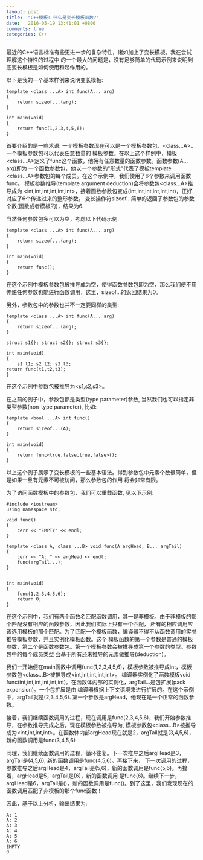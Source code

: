 ```yaml
---
layout: post
title:  "C++模板: 什么是变长模板函数?"
date:   2016-05-19 13:41:01 +0800
comments: true
categories: C++
---
```


最近的C++语言标准有些更进一步的复杂特性，诸如加上了变长模板。我在尝试理解这个特性的过程中
的一个最大的问题是，没有足够简单的代码示例来说明到底变长模板是如何使用和起作用的。


以下是我的一个基本样例来说明变长模板:

    template <class ...A> int func(A... arg)
    {
        return sizeof...(arg);
    }
     
    int main(void)
    {
        return func(1,2,3,4,5,6);
    }
     
首要介绍的是一些术语: 一个模板参数现在可以是一个模板参数包，<class...A>。一个模板参数包可以代表任意数量的
模板参数。在以上这个样例中，模板<class...A>定义了func这个函数，他拥有任意数量的函数参数。函数参数(A... arg)即为
一个函数参数包，他以一个参数的"形式"代表了模板template <class...A>参数包的每个成员。在这个示例中，我们使用了6个参数来调用函数func。
模板参数推导(template argument deduction)会将参数包<class...A>推导成为
<int,int,int,int,int,int>，接着函数参数包变成(int,int,int,int,int,int)，正好对应了6个传递过来的整形参数。
变长操作符sizeof...简单的返回了参数包的参数个数(函数或者模板的)，结果为6.

 
当然任何参数包多可以为空，考虑以下代码示例:
    
    template <class ...A> int func(A... arg)
    {
        return sizeof...(arg);
    }
 
    int main(void)
    {
        return func();
    }
 
 在这个示例中模板参数包被推导成为空，使得函数参数包即为空，那么我们便不用传递任何参数也能进行函数调用，这里，sizeof...的返回结果为0。
    
 另外，参数包中的参数也并不一定要同样的类型:
    
    template <class ...A> int func(A... arg)
    {
        return sizeof...(arg);
    }
 
    struct s1{}; struct s2{}; struct s3{};
 
    int main(void)
    {
        s1 t1; s2 t2; s3 t3;
    return func(t1,t2,t3);
    }
    
 在这个示例中参数包被推导为<s1,s2,s3>。
    
 在之前的例子中，参数包都是类型(type parameter)参数, 当然我们也可以指定非类型参数(non-type parameter), 比如:
    
    template <bool ...A> int func()
    {
        return sizeof...(A);
    }
 
    int main(void)
    {
        return func<true,false,true,false>();
    }
    
 以上这个例子展示了变长模板的一些基本语法。得到参数包中元素个数很简单，但是如果一旦有元素不可被访问，那么参数包的作用
将会非常有限。

 为了访问函数模板中的参数包，我们可以重载函数, 见以下示例:
    
    #include <iostream>
    using namespace std;
 
    void func()
    {
        cerr << "EMPTY" << endl;
    }
 
    template <class A, class ...B> void func(A argHead, B... argTail)
    {
        cerr << "A: " << argHead << endl;
        func(argTail...);
    }
 
 
    int main(void)
    {
        func(1,2,3,4,5,6);
        return 0;
    }
    
在这个示例中，我们有两个函数名匹配函数调用，其一是非模板。由于非模板的那个匹配没有相应的函数参数，因此我们实际上只有一个匹配，
所有的相应调用应该选用模板的那个匹配。为了匹配一个模板函数，编译器不得不从函数调用的实参推导模板参数，并且实例化模板函数。这个
模板函数的第一个参数是普通的模板参数<class A>，第二个是函数参数包。第一个模板参数会被推导成第一个参数的类型。参数包中的每个成员类型
会基于所有还未推导的元素做推导(deduction)。
    
我们一开始便在main函数中调用func(1,2,3,4,5,6)，模板参数<class A>被推导成int，模板参数包<class...B>被推导成<int,int,int,int,int>。
编译器实例化了函数模板void func(int,int,int,int,int,int)。在函数体内部的实例化，argTail...是包扩展(pack expansion)。一个包扩展是由
编译器根据上下文语境来进行扩展的。在这个示例中，argTail就是(2,3,4,5,6). 第一个参数是argHead，他现在是一个正常的函数参数。

 
接着，我们继续函数调用的过程，现在调用是func(2,3,4,5,6)，我们开始参数推导，在参数推导完成之后，现在模板参数<class A>被推导为<int>,
模板参数包<class...B>被推导成为<int,int,int,int>。在函数体内部argHead现在就是2，argTail就是(3,4,5,6)，新的函数调用是func(3,4,5,6)

 同理，我们继续函数调用的过程，循环往复。下一次推导之后argHead是3，argTail是(4,5,6), 新的函数调用是func(4,5,6)。再接下来，
下一次调用的过程，参数推导之后argHead是4，argTail是(5,6)，新的函数调用是func(5,6)。再接着，argHead是5，argTail是(6)，新的函数调用
是func(6)。继续下一步，argHead是6，argTail是()，新的函数调用是func()。到了这里，我们发现现在的函数调用匹配了非模板的那个func函数！
 
因此，基于以上分析，输出结果为:

    A: 1
    A: 2
    A: 3
    A: 4
    A: 5
    A: 6
    EMPTY
    0  
